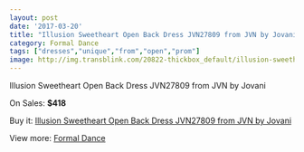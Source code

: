 ```yaml
---
layout: post
date: '2017-03-20'
title: "Illusion Sweetheart Open Back Dress JVN27809 from JVN by Jovani"
category: Formal Dance
tags: ["dresses","unique","from","open","prom"]
image: http://img.transblink.com/20822-thickbox_default/illusion-sweetheart-open-back-dress-jvn27809-from-jvn-by-jovani.jpg
---
```

Illusion Sweetheart Open Back Dress JVN27809 from JVN by Jovani

On Sales: **$418**
<a href="https://www.transblink.com/en/formal-dance/6594-illusion-sweetheart-open-back-dress-jvn27809-from-jvn-by-jovani.html"><amp-img layout="responsive" width="600" height="600" src="//img.transblink.com/20822-thickbox_default/illusion-sweetheart-open-back-dress-jvn27809-from-jvn-by-jovani.jpg" alt="Illusion Sweetheart Open Back Dress JVN27809 from JVN by Jovani 0" /></a>
<a href="https://www.transblink.com/en/formal-dance/6594-illusion-sweetheart-open-back-dress-jvn27809-from-jvn-by-jovani.html"><amp-img layout="responsive" width="600" height="600" src="//img.transblink.com/20823-thickbox_default/illusion-sweetheart-open-back-dress-jvn27809-from-jvn-by-jovani.jpg" alt="Illusion Sweetheart Open Back Dress JVN27809 from JVN by Jovani 1" /></a>

Buy it: [Illusion Sweetheart Open Back Dress JVN27809 from JVN by Jovani](https://www.transblink.com/en/formal-dance/6594-illusion-sweetheart-open-back-dress-jvn27809-from-jvn-by-jovani.html "Illusion Sweetheart Open Back Dress JVN27809 from JVN by Jovani")

View more: [Formal Dance](https://www.transblink.com/en/6-formal-dance "Formal Dance")
